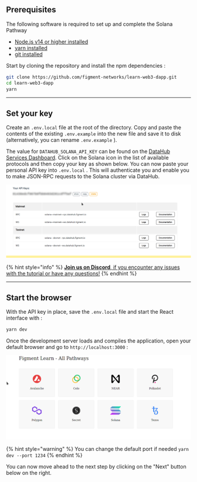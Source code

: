 # 

## Prerequisites

The following software is required to set up and complete the Solana Pathway

* [Node.js v14 or higher installed](https://nodejs.org/)
* [yarn installed](https://yarnpkg.com/getting-started/install)
* [git installed](https://git-scm.com/book/en/v2/Getting-Started-Installing-Git)

Start by cloning the repository and install the npm dependencies :

```bash
git clone https://github.com/figment-networks/learn-web3-dapp.git
cd learn-web3-dapp
yarn
```

---------------------------

## Set your key

Create an `.env.local` file at the root of the directory. Copy and paste the contents of the existing `.env.example` into the new file and save it to disk (alternatively, you can rename `.env.example` ).

The value for `DATAHUB_SOLANA_API_KEY` can be found on the [DataHub Services Dashboard](https://datahub.figment.io/services/solana). Click on the Solana icon in the list of available protocols and then copy your key as shown below. You can now paste your personal API key into `.env.local` . This will authenticate you and enable you to make JSON-RPC requests to the Solana cluster via DataHub.

![](../../../.gitbook/assets/solana-setup-00.gif)

{% hint style="info" %}
[**Join us on Discord**, if you encounter any issues with the tutorial or have any questions!](https://discord.gg/fszyM7K)
{% endhint %}

---------------------------

## Start the browser

With the API key in place, save the `.env.local` file and start the React interface with :

```bash
yarn dev
```

Once the development server loads and compiles the application, open your default browser and go to `http://localhost:3000` :

![](../../../.gitbook/assets/pathway-home.gif)

{% hint style="warning" %}
You can change the default port if needed `yarn dev --port 1234`
{% endhint %}

You can now move ahead to the next step by clicking on the "Next" button below on the right.
